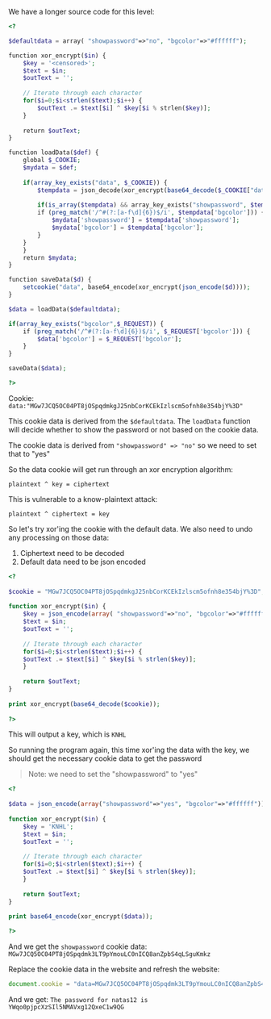 We have a longer source code for this level:
```php
<?      

$defaultdata = array( "showpassword"=>"no", "bgcolor"=>"#ffffff");      

function xor_encrypt($in) {    
	$key = '<censored>';    
	$text = $in;    
	$outText = '';    
	
	// Iterate through each character    
	for($i=0;$i<strlen($text);$i++) {    
		$outText .= $text[$i] ^ $key[$i % strlen($key)];       
	}          
	
	return $outText;
}      

function loadData($def) {       
	global $_COOKIE;    
	$mydata = $def;       
	
	if(array_key_exists("data", $_COOKIE)) {
		$tempdata = json_decode(xor_encrypt(base64_decode($_COOKIE["data"])), true);       
		
		if(is_array($tempdata) && array_key_exists("showpassword", $tempdata) && array_key_exists("bgcolor", $tempdata)) {
		if (preg_match('/^#(?:[a-f\d]{6})$/i', $tempdata['bgcolor'])) {
			$mydata['showpassword'] = $tempdata['showpassword'];
			$mydata['bgcolor'] = $tempdata['bgcolor'];
		}
	}
	}       
	return $mydata;   
}

function saveData($d) {
	setcookie("data", base64_encode(xor_encrypt(json_encode($d))));
}

$data = loadData($defaultdata);   

if(array_key_exists("bgcolor",$_REQUEST)) {
	if (preg_match('/^#(?:[a-f\d]{6})$/i', $_REQUEST['bgcolor'])) {
		$data['bgcolor'] = $_REQUEST['bgcolor'];       
	}   
}      

saveData($data);            

?>
```
Cookie: `data:"MGw7JCQ5OC04PT8jOSpqdmkgJ25nbCorKCEkIzlscm5ofnh8e354bjY%3D"`

This cookie data is derived from the `$defaultdata`. The `loadData` function will decide whether to show the password or not based on the cookie data.

The cookie data is derived from `"showpassword" => "no"` so we need to set that to "yes"

So the data cookie will get run through an xor encryption algorithm:
```
plaintext ^ key = ciphertext
```

This is vulnerable to a know-plaintext attack:
```
plaintext ^ ciphertext = key
```

So let's try xor'ing the cookie with the default data. We also need to undo any processing on those data:
1. Ciphertext need to be decoded
2. Default data need to be json encoded

```php
<?
  
$cookie = "MGw7JCQ5OC04PT8jOSpqdmkgJ25nbCorKCEkIzlscm5ofnh8e354bjY%3D";  
  
function xor_encrypt($in) {  
    $key = json_encode(array( "showpassword"=>"no", "bgcolor"=>"#ffffff"));  
    $text = $in;  
    $outText = '';  
  
    // Iterate through each character  
    for($i=0;$i<strlen($text);$i++) {  
    $outText .= $text[$i] ^ $key[$i % strlen($key)];  
    }  
  
    return $outText;  
}  
  
print xor_encrypt(base64_decode($cookie));  
  
?>  
```

This will output a key, which is `KNHL`

So running the program again, this time xor'ing the data with the key, we should get the necessary cookie data to get the password

> Note: we need to set the "showpassword" to "yes"

```php
<?
  
$data = json_encode(array("showpassword"=>"yes", "bgcolor"=>"#ffffff"));  
  
function xor_encrypt($in) {  
    $key = 'KNHL';  
    $text = $in;  
    $outText = '';  
  
    // Iterate through each character  
    for($i=0;$i<strlen($text);$i++) {  
    $outText .= $text[$i] ^ $key[$i % strlen($key)];  
    }  
  
    return $outText;  
}  
  
print base64_encode(xor_encrypt($data));  

?>
```

And we get the `showpassword` cookie data: `MGw7JCQ5OC04PT8jOSpqdmk3LT9pYmouLC0nICQ8anZpbS4qLSguKmkz`

Replace the cookie data in the website and refresh the website:
```js
document.cookie = "data=MGw7JCQ5OC04PT8jOSpqdmk3LT9pYmouLC0nICQ8anZpbS4qLSguKmkz"
```

And we get: `The password for natas12 is YWqo0pjpcXzSIl5NMAVxg12QxeC1w9QG`